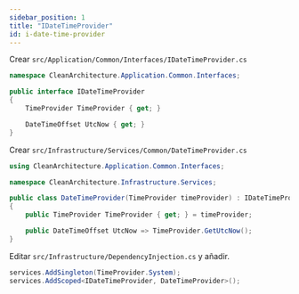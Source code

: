 ```yaml
---
sidebar_position: 1
title: "IDateTimeProvider"
id: i-date-time-provider
---
```


Crear `src/Application/Common/Interfaces/IDateTimeProvider.cs`

```cs
namespace CleanArchitecture.Application.Common.Interfaces;

public interface IDateTimeProvider
{
    TimeProvider TimeProvider { get; }

    DateTimeOffset UtcNow { get; }
}
```

Crear `src/Infrastructure/Services/Common/DateTimeProvider.cs`

```cs
using CleanArchitecture.Application.Common.Interfaces;

namespace CleanArchitecture.Infrastructure.Services;

public class DateTimeProvider(TimeProvider timeProvider) : IDateTimeProvider
{
    public TimeProvider TimeProvider { get; } = timeProvider;

    public DateTimeOffset UtcNow => TimeProvider.GetUtcNow();
}
```

Editar `src/Infrastructure/DependencyInjection.cs` y añadir.

```cs
services.AddSingleton(TimeProvider.System);
services.AddScoped<IDateTimeProvider, DateTimeProvider>();
```
